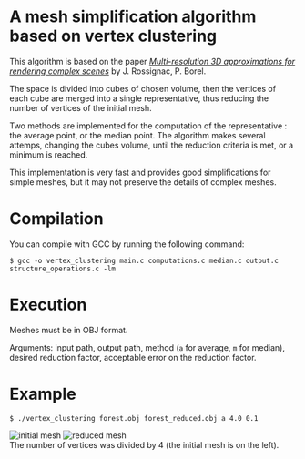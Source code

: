 # A mesh simplification algorithm based on vertex clustering
This algorithm is based on the paper [_Multi-resolution 3D approximations for rendering complex scenes_](https://doi.org/10.1007/978-3-642-78114-8_29) by J. Rossignac, P. Borel.

The space is divided into cubes of chosen volume, then the vertices of each cube are merged into a single representative, thus reducing the number of vertices of the initial mesh. 

Two methods are implemented for the computation of the representative : the average point, or the median point. The algorithm makes several attemps, changing the cubes volume, until the reduction criteria is met, or a minimum is reached.

This implementation is very fast and provides good simplifications for simple meshes, but it may not preserve the details of complex meshes.

# Compilation
You can compile with GCC by running the following command:

```
$ gcc -o vertex_clustering main.c computations.c median.c output.c structure_operations.c -lm
```
# Execution
Meshes must be in OBJ format.

Arguments: input path, output path, method (`a` for average, `m` for median), desired reduction factor, acceptable error on the reduction factor.

# Example
```
$ ./vertex_clustering forest.obj forest_reduced.obj a 4.0 0.1
```

![initial mesh](https://i.imgur.com/B2rGz0O.png) ![reduced mesh](https://i.imgur.com/5YGgHsC.png) \
The number of vertices was divided by 4 (the initial mesh is on the left).
